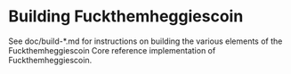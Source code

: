 Building Fuckthemheggiescoin
================

See doc/build-*.md for instructions on building the various
elements of the Fuckthemheggiescoin Core reference implementation of Fuckthemheggiescoin.
